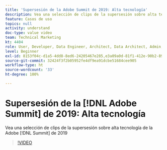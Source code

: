 ```yaml
---
title: 'Supersesión de la Adobe Summit de 2019: Alta tecnología'
description: Vea una selección de clips de la supersesión sobre alta tecnología de la cumbre de 2019
feature: Casos de uso
topics: null
activity: understand
doc-type: value video
team: Technical Marketing
kt: 4404
role: User, Developer, Data Engineer, Architect, Data Architect, Admin, Leader
level: Beginner
exl-id: 8153f04c-d1a5-4dd8-8ed6-24205467e285,e3a09a0d-81f1-412e-90b2-89161f8dd9e3,e3a09a0d-81f1-412e-90b2-89161f8dd9e3,8153f04c-d1a5-4dd8-8ed6-24205467e285
source-git-commit: 32424f3f2b05952fe4df9ea91dcbe51684cee905
workflow-type: ht
source-wordcount: '33'
ht-degree: 100%

---
```


# Supersesión de la [!DNL Adobe Summit] de 2019: Alta tecnología

Vea una selección de clips de la supersesión sobre alta tecnología de la Adobe [!DNL Summit] de 2019

>[!VIDEO](https://video.tv.adobe.com/v/30548/?quality=12)
